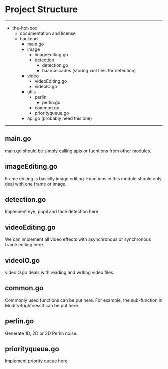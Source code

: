 # Project Structure

***

- the-hot-box  
  - documentation and license
  - backend  
    - main.go
    - image
      - imageEditing.go
      - detection
        - detection.go
        - haarcascades (storing xml files for detection)
    - video
      - videoEditing.go
      - videoIO.go
    - utils
      - perlin
        - perlin.go
      - common.go
      - priorityqueue.go
    - api.go (probably need this one)  

***

## main.go

main.go should be simply calling apis or fucntions from other modules.  

## imageEditing.go

Frame editing is basiclly image editing. Functions in this module should only deal with one frame or image.  

## detection.go

Implement eye, pupil and face detection here.  

## videoEditing.go

We can implement all video effects with asynchronous or synchronous frame editing here.  

## videoIO.go

videoIO.go deals with reading and writing video files.  

## common.go

Commonly used functions can be put here. For example, the sub-function in ModifyBrightness3 can be put here.  

## perlin.go

Generate 1D, 2D or 3D Perlin noise.  

## priorityqueue.go

Implement priority queue here.  
